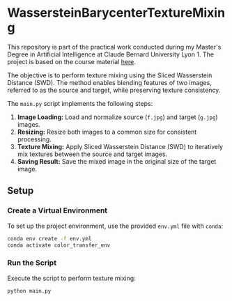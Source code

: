 # WassersteinBarycenterTextureMixing

This repository is part of the practical work conducted during my Master's Degree in Artificial Intelligence at Claude Bernard University Lyon 1. The project is based on the course material [here](https://perso.liris.cnrs.fr/nicolas.bonneel/Lyon1_Transport.pdf).

The objective is to perform texture mixing using the Sliced Wasserstein Distance (SWD). The method enables blending features of two images, referred to as the source and target, while preserving texture consistency.

The `main.py` script implements the following steps:

1. **Image Loading:** Load and normalize source (`f.jpg`) and target (`g.jpg`) images.
2. **Resizing:** Resize both images to a common size for consistent processing.
3. **Texture Mixing:** Apply Sliced Wasserstein Distance (SWD) to iteratively mix textures between the source and target images.
4. **Saving Result:** Save the mixed image in the original size of the target image.

## Setup

### Create a Virtual Environment

To set up the project environment, use the provided `env.yml` file with `conda`:

```bash
conda env create -f env.yml
conda activate color_transfer_env
```

### Run the Script

Execute the script to perform texture mixing:

```bash
python main.py
```